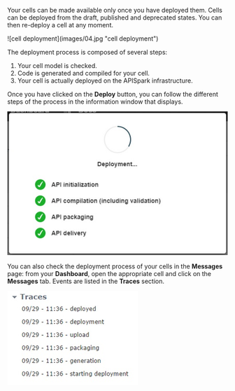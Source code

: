 Your cells can be made available only once you have deployed them. Cells can be deployed from the draft, published and deprecated states. You can then re-deploy a cell at any moment.

<!-- TODO center -->![cell deployment](images/04.jpg "cell deployment")

The deployment process is composed of several steps:

1. Your cell model is checked.  
2. Code is generated  and compiled for your cell.  
3. Your cell is actually deployed on the APISpark infrastructure.

Once you have clicked on the **Deploy** button, you can follow the different steps of the process in the information window that displays.

![cell deployment process](images/05.jpg "cell deployment process")

You can also check the deployment process of your cells in the **Messages** page: from your **Dashboard**, open the appropriate cell and click on the **Messages** tab. Events are listed in the **Traces** section.

![traces](images/06.jpg "traces")
